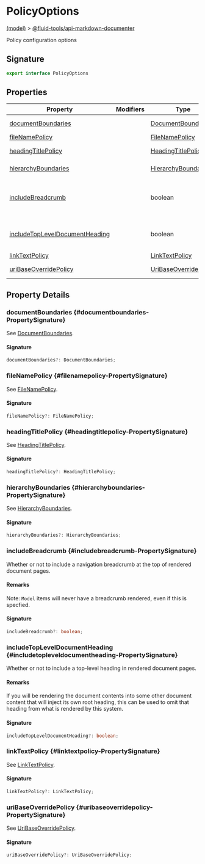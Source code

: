 
# PolicyOptions

[(model)](./index) &gt; [@fluid-tools/api-markdown-documenter](./api-markdown-documenter)

Policy configuration options

## Signature

```typescript
export interface PolicyOptions 
```

## Properties

|  Property | Modifiers | Type | Description |
|  --- | --- | --- | --- |
|  [documentBoundaries](./api-markdown-documenter/policyoptions#documentboundaries-PropertySignature) |  | [DocumentBoundaries](./api-markdown-documenter#documentboundaries-TypeAlias) | See [DocumentBoundaries](./api-markdown-documenter#documentboundaries-TypeAlias)<!-- -->. |
|  [fileNamePolicy](./api-markdown-documenter/policyoptions#filenamepolicy-PropertySignature) |  | [FileNamePolicy](./api-markdown-documenter#filenamepolicy-TypeAlias) | See [FileNamePolicy](./api-markdown-documenter#filenamepolicy-TypeAlias)<!-- -->. |
|  [headingTitlePolicy](./api-markdown-documenter/policyoptions#headingtitlepolicy-PropertySignature) |  | [HeadingTitlePolicy](./api-markdown-documenter#headingtitlepolicy-TypeAlias) | See [HeadingTitlePolicy](./api-markdown-documenter#headingtitlepolicy-TypeAlias)<!-- -->. |
|  [hierarchyBoundaries](./api-markdown-documenter/policyoptions#hierarchyboundaries-PropertySignature) |  | [HierarchyBoundaries](./api-markdown-documenter#hierarchyboundaries-TypeAlias) | See [HierarchyBoundaries](./api-markdown-documenter#hierarchyboundaries-TypeAlias)<!-- -->. |
|  [includeBreadcrumb](./api-markdown-documenter/policyoptions#includebreadcrumb-PropertySignature) |  | boolean | Whether or not to include a navigation breadcrumb at the top of rendered document pages. |
|  [includeTopLevelDocumentHeading](./api-markdown-documenter/policyoptions#includetopleveldocumentheading-PropertySignature) |  | boolean | Whether or not to include a top-level heading in rendered document pages. |
|  [linkTextPolicy](./api-markdown-documenter/policyoptions#linktextpolicy-PropertySignature) |  | [LinkTextPolicy](./api-markdown-documenter#linktextpolicy-TypeAlias) | See [LinkTextPolicy](./api-markdown-documenter#linktextpolicy-TypeAlias)<!-- -->. |
|  [uriBaseOverridePolicy](./api-markdown-documenter/policyoptions#uribaseoverridepolicy-PropertySignature) |  | [UriBaseOverridePolicy](./api-markdown-documenter#uribaseoverridepolicy-TypeAlias) | See [UriBaseOverridePolicy](./api-markdown-documenter#uribaseoverridepolicy-TypeAlias)<!-- -->. |

## Property Details

### documentBoundaries {#documentboundaries-PropertySignature}

See [DocumentBoundaries](./api-markdown-documenter#documentboundaries-TypeAlias)<!-- -->.

#### Signature

```typescript
documentBoundaries?: DocumentBoundaries;
```

### fileNamePolicy {#filenamepolicy-PropertySignature}

See [FileNamePolicy](./api-markdown-documenter#filenamepolicy-TypeAlias)<!-- -->.

#### Signature

```typescript
fileNamePolicy?: FileNamePolicy;
```

### headingTitlePolicy {#headingtitlepolicy-PropertySignature}

See [HeadingTitlePolicy](./api-markdown-documenter#headingtitlepolicy-TypeAlias)<!-- -->.

#### Signature

```typescript
headingTitlePolicy?: HeadingTitlePolicy;
```

### hierarchyBoundaries {#hierarchyboundaries-PropertySignature}

See [HierarchyBoundaries](./api-markdown-documenter#hierarchyboundaries-TypeAlias)<!-- -->.

#### Signature

```typescript
hierarchyBoundaries?: HierarchyBoundaries;
```

### includeBreadcrumb {#includebreadcrumb-PropertySignature}

Whether or not to include a navigation breadcrumb at the top of rendered document pages.

#### Remarks

Note: `Model` items will never have a breadcrumb rendered, even if this is specfied.

#### Signature

```typescript
includeBreadcrumb?: boolean;
```

### includeTopLevelDocumentHeading {#includetopleveldocumentheading-PropertySignature}

Whether or not to include a top-level heading in rendered document pages.

#### Remarks

If you will be rendering the document contents into some other document content that will inject its own root heading, this can be used to omit that heading from what is rendered by this system.

#### Signature

```typescript
includeTopLevelDocumentHeading?: boolean;
```

### linkTextPolicy {#linktextpolicy-PropertySignature}

See [LinkTextPolicy](./api-markdown-documenter#linktextpolicy-TypeAlias)<!-- -->.

#### Signature

```typescript
linkTextPolicy?: LinkTextPolicy;
```

### uriBaseOverridePolicy {#uribaseoverridepolicy-PropertySignature}

See [UriBaseOverridePolicy](./api-markdown-documenter#uribaseoverridepolicy-TypeAlias)<!-- -->.

#### Signature

```typescript
uriBaseOverridePolicy?: UriBaseOverridePolicy;
```
